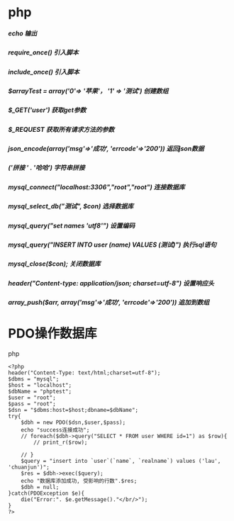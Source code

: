 php
====
##### echo 输出
##### require_once() 引入脚本
##### include_once() 引入脚本
##### $arrayTest = array('0'=> '苹果'， '1' => '测试') 创建数组
##### $_GET('user') 获取get参数
##### $_REQUEST 获取所有请求方法的参数
##### json_encode(array('msg'=>'成功', 'errcode'=>'200')) 返回json数据
##### ('拼接 ' . '哈哈') 字符串拼接
##### mysql_connect("localhost:3306","root","root") 连接数据库
##### mysql_select_db("测试", $con) 选择数据库
##### mysql_query("set names 'utf8'") 设置编码
##### mysql_query("INSERT INTO user (name) VALUES (测试)") 执行sql语句
##### mysql_close($con); 关闭数据库
##### header("Content-type: application/json; charset=utf-8") 设置响应头

##### array_push($arr, array('msg'=>'成功', 'errcode'=>'200')) 追加到数组

# PDO操作数据库
php
```
<?php
header("Content-Type: text/html;charset=utf-8");
$dbms = "mysql";
$host = "localhost";
$dbName = "phptest";
$user = "root";
$pass = "root";
$dsn = "$dbms:host=$host;dbname=$dbName";
try{
	$dbh = new PDO($dsn,$user,$pass);
	echo "success连接成功";
	// foreach($dbh->query("SELECT * FROM user WHERE id=1") as $row){
		// print_r($row);
		
	// }
	$query = "insert into `user`(`name`, `realname`) values ('lau', 'chuanjun')";
	$res = $dbh->exec($query);
	echo "数据库添加成功, 受影响的行数".$res;
	$dbh = null;
}catch(PDOException $e){
	die("Error:". $e.getMessage()."</br/>");
}
?>

```

